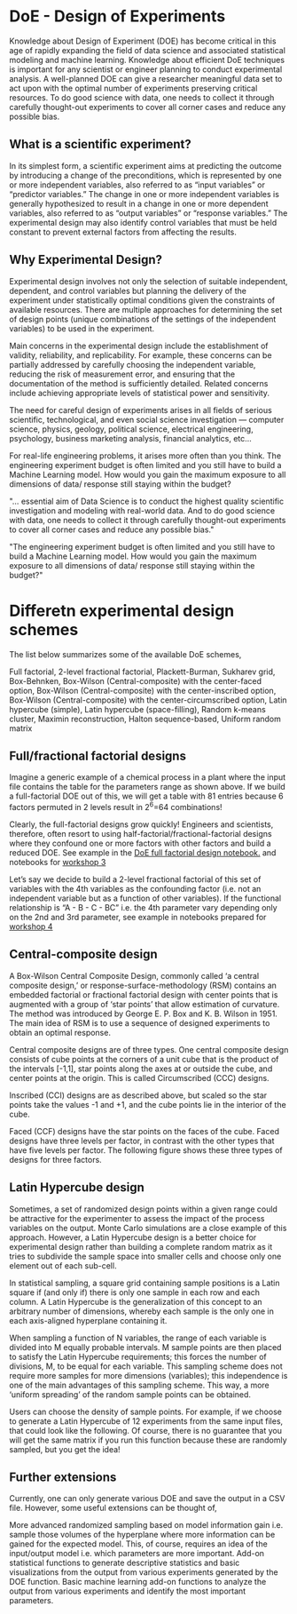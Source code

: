 # DoE - Design of Experiments 
Knowledge about Design of Experiment (DOE) has become critical in this age of rapidly expanding the field of data science and associated statistical modeling and machine learning. Knowledge about efficient DoE techniques is important for any scientist or engineer planning to conduct experimental analysis. A well-planned DOE can give a researcher meaningful data set to act upon with the optimal number of experiments preserving critical resources.
To do good science with data, one needs to collect it through carefully thought-out experiments to cover all corner cases and reduce any possible bias.

## What is a scientific experiment?
In its simplest form, a scientific experiment aims at predicting the outcome by introducing a change of the preconditions, which is represented by one or more independent variables, also referred to as “input variables” or “predictor variables.” The change in one or more independent variables is generally hypothesized to result in a change in one or more dependent variables, also referred to as “output variables” or “response variables.” The experimental design may also identify control variables that must be held constant to prevent external factors from affecting the results.

## Why Experimental Design?
Experimental design involves not only the selection of suitable independent, dependent, and control variables but planning the delivery of the experiment under statistically optimal conditions given the constraints of available resources. There are multiple approaches for determining the set of design points (unique combinations of the settings of the independent variables) to be used in the experiment.

Main concerns in the experimental design include the establishment of validity, reliability, and replicability. For example, these concerns can be partially addressed by carefully choosing the independent variable, reducing the risk of measurement error, and ensuring that the documentation of the method is sufficiently detailed. Related concerns include achieving appropriate levels of statistical power and sensitivity.

The need for careful design of experiments arises in all fields of serious scientific, technological, and even social science investigation — computer science, physics, geology, political science, electrical engineering, psychology, business marketing analysis, financial analytics, etc…

For real-life engineering problems, it arises more often than you think. The engineering experiment budget is often limited and you still have to build a Machine Learning model. How would you gain the maximum exposure to all dimensions of data/ response still staying within the budget?


"… essential aim of Data Science is to conduct the highest quality scientific investigation and modeling with real-world data. And to do good science with data, one needs to collect it through carefully thought-out experiments to cover all corner cases and reduce any possible bias."

"The engineering experiment budget is often limited and you still have to build a Machine Learning model. How would you gain the maximum exposure to all dimensions of data/ response still staying within the budget?" 


# Differetn experimental design schemes 
The list below summarizes some of the available DoE schemes,

Full factorial,
2-level fractional factorial,
Plackett-Burman,
Sukharev grid,
Box-Behnken,
Box-Wilson (Central-composite) with the center-faced option,
Box-Wilson (Central-composite) with the center-inscribed option,
Box-Wilson (Central-composite) with the center-circumscribed option,
Latin hypercube (simple),
Latin hypercube (space-filling),
Random k-means cluster,
Maximin reconstruction,
Halton sequence-based,
Uniform random matrix

## Full/fractional factorial designs
Imagine a generic example of a chemical process in a plant where the input file contains the table for the parameters range as shown above. If we build a full-factorial DOE out of this, we will get a table with 81 entries because 6 factors permuted in 2 levels result in 2$^6$=64 combinations! 

Clearly, the full-factorial designs grow quickly! Engineers and scientists, therefore, often resort to using half-factorial/fractional-factorial designs where they confound one or more factors with other factors and build a reduced DOE. See example in the [DoE full factorial design notebook.](Jupyter-notebooks/DOE_example.ipynb) and notebooks for [workshop 3](../Workshop_3/Jupyter-notebooks/DoE-2factor_full.ipynb)

Let’s say we decide to build a 2-level fractional factorial of this set of variables with the 4th variables as the confounding factor (i.e. not an independent variable but as a function of other variables). If the functional relationship is “A - B - C - BC” i.e. the 4th parameter vary depending only on the 2nd and 3rd parameter, see example in notebooks prepared for [workshop 4](../Workshop_4/Jupyter-notebooks/fractional_design.ipynb)


## Central-composite design
A Box-Wilson Central Composite Design, commonly called ‘a central composite design,’ or response-surface-methodology (RSM) contains an embedded factorial or fractional factorial design with center points that is augmented with a group of ‘star points’ that allow estimation of curvature. The method was introduced by George E. P. Box and K. B. Wilson in 1951. The main idea of RSM is to use a sequence of designed experiments to obtain an optimal response.

Central composite designs are of three types. One central composite design consists of cube points at the corners of a unit cube that is the product of the intervals [-1,1], star points along the axes at or outside the cube, and center points at the origin. This is called Circumscribed (CCC) designs.

Inscribed (CCI) designs are as described above, but scaled so the star points take the values -1 and +1, and the cube points lie in the interior of the cube.

Faced (CCF) designs have the star points on the faces of the cube. Faced designs have three levels per factor, in contrast with the other types that have five levels per factor. The following figure shows these three types of designs for three factors.


## Latin Hypercube design

Sometimes, a set of randomized design points within a given range could be attractive for the experimenter to assess the impact of the process variables on the output. Monte Carlo simulations are a close example of this approach. However, a Latin Hypercube design is a better choice for experimental design rather than building a complete random matrix as it tries to subdivide the sample space into smaller cells and choose only one element out of each sub-cell.

In statistical sampling, a square grid containing sample positions is a Latin square if (and only if) there is only one sample in each row and each column. A Latin Hypercube is the generalization of this concept to an arbitrary number of dimensions, whereby each sample is the only one in each axis-aligned hyperplane containing it.

When sampling a function of N variables, the range of each variable is divided into M equally probable intervals. M sample points are then placed to satisfy the Latin Hypercube requirements; this forces the number of divisions, M, to be equal for each variable. This sampling scheme does not require more samples for more dimensions (variables); this independence is one of the main advantages of this sampling scheme. This way, a more ‘uniform spreading’ of the random sample points can be obtained.

Users can choose the density of sample points. For example, if we choose to generate a Latin Hypercube of 12 experiments from the same input files, that could look like the following. Of course, there is no guarantee that you will get the same matrix if you run this function because these are randomly sampled, but you get the idea!


## Further extensions
Currently, one can only generate various DOE and save the output in a CSV file. However, some useful extensions can be thought of,

More advanced randomized sampling based on model information gain i.e. sample those volumes of the hyperplane where more information can be gained for the expected model. This, of course, requires an idea of the input/output model i.e. which parameters are more important.
Add-on statistical functions to generate descriptive statistics and basic visualizations from the output from various experiments generated by the DOE function.
Basic machine learning add-on functions to analyze the output from various experiments and identify the most important parameters.
